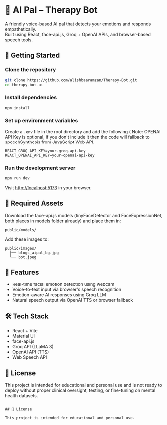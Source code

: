 # 🧠 AI Pal – Therapy Bot 

A friendly voice-based AI pal that detects your emotions and responds empathetically.  
Built using React, face-api.js, Groq + OpenAI APIs, and browser-based speech tools.

## 🚀 Getting Started

### Clone the repository

```bash
git clone https://github.com/alishbaaramzan/Therapy-Bot.git
cd therapy-bot-ui
```

### Install dependencies

```bash
npm install
```

### Set up environment variables

Create a `.env` file in the root directory and add the following ( Note: OPENAI API Key is optional, if you don't include it then the code will fallback to speechSynthesis from JavaScript Web API.

```env
REACT_GROQ_API_KEY=your-groq-api-key
REACT_OPENAI_API_KEY=your-openai-api-key
```

### Run the development server

```bash
npm run dev
```

Visit [http://localhost:5173](http://localhost:5173) in your browser.

## 📁 Required Assets

Download the face-api.js models (tinyFaceDetector and FaceExpressionNet, both places in models folder already) and place them in:

```
public/models/
```

Add these images to:

```
public/images/
  ├── blogs_aipal_bg.jpg
  └── bot.jpeg
```

## 💬 Features

- Real-time facial emotion detection using webcam
- Voice-to-text input via browser's speech recognition
- Emotion-aware AI responses using Groq LLM
- Natural speech output via OpenAI TTS or browser fallback

## 🛠 Tech Stack

- React + Vite
- Material UI
- face-api.js
- Groq API (LLaMA 3)
- OpenAI API (TTS)
- Web Speech API

 ## 📄 License

This project is intended for educational and personal use and is not ready to deploy without proper clinical oversight, testing, or fine-tuning on mental health datasets.
```

## 📄 License

This project is intended for educational and personal use.
```
